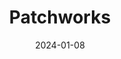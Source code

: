 ---  
layout: startup_page  
title: "Patchworks"  
id: "wearepatchworks.com"  
permalink: "/patchworkswearepatchworks.com01082024/"  
website: "https://www.wearepatchworks.com/"  
funding_round: ""  
funding_amount: "£2M"  
investors: "Gresham House Ventures"  
about: "Patchworks is an e-commerce integration platform that helps businesses connect various systems like shopfronts, ERPs, CRMs, and warehouse management tools. This streamlines their technology stack and operations, improving efficiency. The platform has processed over 300 million transactions for clients such as Huel, Gymshark, and Simba Sleep."  
markets: "E-commerce, Technology, Information and Internet"  
hq: "London, England, United Kingdom"  
founded_year: "2014"  
linkedin: "https://www.linkedin.com/company/patchworks"  
twitter: "https://twitter.com/wearepatchworks"  
instagram: ""  
facebook: "https://www.facebook.com/patchworks.io"  
crunchbase: "https://www.crunchbase.com/organization/patchworks-18c6"  
pitchbook: "https://pitchbook.com/profiles/company/465868-27"  

date_display: "08-Jan-2024"  
date: "2024-01-08"

# SEO Optimization  
meta_title: "Patchworks -  Funding (£2M)"  
meta_description: "Patchworks, Patchworks is an e-commerce integration platform that helps businesses connect various systems like shopfronts, ERPs, CRMs, and warehouse management t..."  
meta_keywords: "Patchworks, E-commerce, Technology, Information and Internet,  funding"  
canonical_url: "https://startup.projectstartups.com/patchworkswearepatchworks.com01082024/"  
---